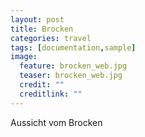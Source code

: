 ```yaml
---
layout: post
title: Brocken
categories: travel
tags: [documentation,sample]
image:
  feature: brocken_web.jpg
  teaser: brocken_web.jpg
  credit: ""
  creditlink: ""
---
```

Aussicht vom Brocken

